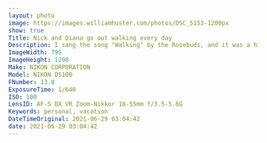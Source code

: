 ```yaml
---
layout: photo
image: https://images.williamhuster.com/photos/DSC_5153-1200px
show: true
Title: Nick and Diana go out walking every day
Description: I sang the song "Walking" by the Rosebuds, and it was a highlight of my life.
ImageWidth: 795
ImageHeight: 1200
Make: NIKON CORPORATION
Model: NIKON D5100
FNumber: 13.0
ExposureTime: 1/640
ISO: 100
LensID: AF-S DX VR Zoom-Nikkor 18-55mm f/3.5-5.6G
Keywords: personal, vacation
DateTimeOriginal: 2021-06-29 03:04:42
date: 2021-06-29 03:04:42
---
```

